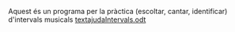 Aquest és un programa per la pràctica (escoltar, cantar, identificar) d'intervals musicals
[textajudaIntervals.odt](https://github.com/user-attachments/files/17257609/textajudaIntervals.odt)
